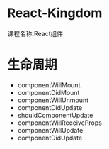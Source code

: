 # React-Kingdom
课程名称:React组件
# 生命周期
* componentWillMount
* componentDidMount
* componentWillUnmount
* componentDidUpdate
* shouldComponentUpdate
* componentWillReceiveProps
* componentWillUpdate
* componentDidUpdate
